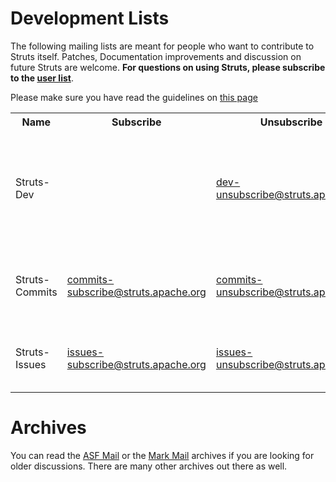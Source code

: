 <head><title>Dev Mailing List</title></head>

# Development Lists

The following mailing lists are meant for people who want to contribute to Struts itself. Patches, Documentation
improvements and discussion on future Struts are welcome. **For questions on using Struts, please subscribe to the
[user list](mail.html)**.

Please make sure you have read the guidelines on [this page](mail.html)

<table>
    <tr>
        <th>Name</th>
        <th>Subscribe</th>
        <th>Unsubscribe</th>
        <th>Description</th>
    </tr>
    <tr>
        <td>Struts-Dev</td>
        <td><a href="mailto:dev-subscribe@struts.apache.org?subject=subscribe&amp;body=subscribe"></a></td>
        <td><a href="mailto:dev-unsubscribe@struts.apache.org?subject=unsubscribe&amp;body=unsubscribe">dev-unsubscribe@struts.apache.org</a></td>
        <td>Contact other developers interested in expanding and improving Struts functionality.</td>
    </tr>
    <tr>
        <td>Struts-Commits</td>
        <td><a href="mailto:commits-subscribe@struts.apache.org?subject=subscribe&amp;body=subscribe">commits-subscribe@struts.apache.org</a></td>
        <td><a href="mailto:commits-unsubscribe@struts.apache.org?subject=unsubscribe&amp;body=unsubscribe">commits-unsubscribe@struts.apache.org</a></td>
        <td>Receive notifications of changes to the Struts source code repository.</td>
    </tr>
    <tr>
        <td>Struts-Issues</td>
        <td><a href="mailto:issues-subscribe@struts.apache.org?subject=subscribe&amp;body=subscribe">issues-subscribe@struts.apache.org</a></td>
        <td><a href="mailto:issues-unsubscribe@struts.apache.org?subject=unsubscribe&amp;body=unsubscribe">issues-unsubscribe@struts.apache.org</a></td>
        <td>Receive notifications from the Struts issue tracker.</td>
    </tr>
</table>


# Archives

You can read the [ASF Mail](http://mail-archives.apache.org/mod_mbox/struts-dev/) or the
[Mark Mail](http://markmail.org/list/org.apache.struts.dev/) archives if you are looking for older discussions.
There are many other archives out there as well.
